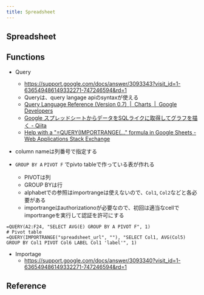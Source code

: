 ```yaml
---
title: Spreadsheet
---
```


## Spreadsheet


## Functions

* Query
    * https://support.google.com/docs/answer/3093343?visit_id=1-636549486149332271-747246594&rd=1
    * Queryは、query langage apiのsyntaxが使える
    * [Query Language Reference (Version 0.7)  |  Charts  |  Google Developers](https://developers.google.com/chart/interactive/docs/querylanguage#pivot)
    * [Google スプレッドシートからデータをSQLライクに取得してグラフを描く - Qiita](https://qiita.com/atsaki/items/6d2027c3bcb50b03fa18)
    * [Help with a "=QUERY(IMPORTRANGE(..." formula in Google Sheets - Web Applications Stack Exchange](https://webapps.stackexchange.com/questions/108327/help-with-a-queryimportrange-formula-in-google-sheets)

* column nameは列番号で指定する
* `GROUP BY A` `PIVOT F` でpivto tableで作っている表が作れる
    * PIVOTは列
    * GROUP BYは行
    * alphabetでの参照はimportrangeは使えないので、`Col1`, `Col2`などと各必要がある
    * importrangeはauthorizationoが必要なので、初回は適当なcellでimportrangeを実行して認証を許可にする

```
=QUERY(A2:F24, "SELECT AVG(E) GROUP BY A PIVOT F", 1)
# Pivot table
=QUERY(IMPORTRANGE("spreadsheet_url", ""), "SELECT Col1, AVG(Col5) GROUP BY Col1 PIVOT Col6 LABEL Col1 'label'", 1)
```


* Importage
    * https://support.google.com/docs/answer/3093340?visit_id=1-636549486149332271-747246594&rd=1

## Reference

